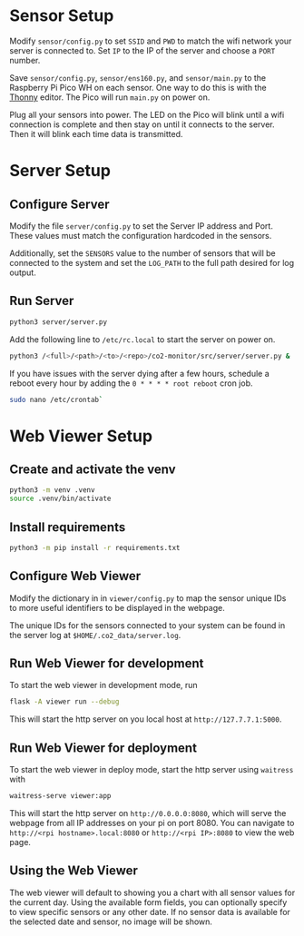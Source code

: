 # Sensor Setup

Modify `sensor/config.py` to set `SSID` and `PWD` to match the wifi network
your server is connected to. Set `IP` to the IP of the server and choose a
`PORT` number.

Save `sensor/config.py`, `sensor/ens160.py`, and `sensor/main.py` to the Raspberry
Pi Pico WH on each sensor. One way to do this is with the [Thonny](https://thonny.org/)
editor. The Pico will run `main.py` on power on.

Plug all your sensors into power. The LED on the Pico will blink until a wifi
connection is complete and then stay on until it connects to the server. Then
it will blink each time data is transmitted.

# Server Setup

## Configure Server

Modify the file `server/config.py` to set the Server IP address and Port.
These values must match the configuration hardcoded in the sensors.

Additionally, set the `SENSORS` value to the number of sensors that will be
connected to the system and set the `LOG_PATH` to the full path desired for log
output.

##  Run Server

```sh
python3 server/server.py
```

Add the following line to `/etc/rc.local` to start the server on power on.

```sh
python3 /<full>/<path>/<to>/<repo>/co2-monitor/src/server/server.py &
```

If you have issues with the server dying after a few hours, schedule a reboot
every hour by adding the `0 * * * * root reboot` cron job.

```sh
sudo nano /etc/crontab`
```

# Web Viewer Setup

## Create and activate the venv

```sh
python3 -m venv .venv
source .venv/bin/activate
```

## Install requirements

```sh
python3 -m pip install -r requirements.txt
```

## Configure Web Viewer

Modify the dictionary in in `viewer/config.py` to map the sensor
unique IDs to more useful identifiers to be displayed in the webpage.

The unique IDs for the sensors connected to your system can be found
in the server log at `$HOME/.co2_data/server.log`.

## Run Web Viewer for development

To start the web viewer in development mode, run

```sh
flask -A viewer run --debug
```

This will start the http server on you local host at
`http://127.7.7.1:5000`.

## Run Web Viewer for deployment

To start the web viewer in deploy mode, start the http server using
`waitress` with

```sh
waitress-serve viewer:app
```

This will start the http server on `http://0.0.0.0:8080`, which will
serve the webpage from all IP addresses on your pi on port 8080. You can
navigate to `http://<rpi hostname>.local:8080` or `http://<rpi IP>:8080`
to view the web page.

## Using the Web Viewer

The web viewer will default to showing you a chart with all sensor values for
the current day. Using the available form fields, you can optionally specify to
view specific sensors or any other date. If no sensor data is available for the
selected date and sensor, no image will be shown.
